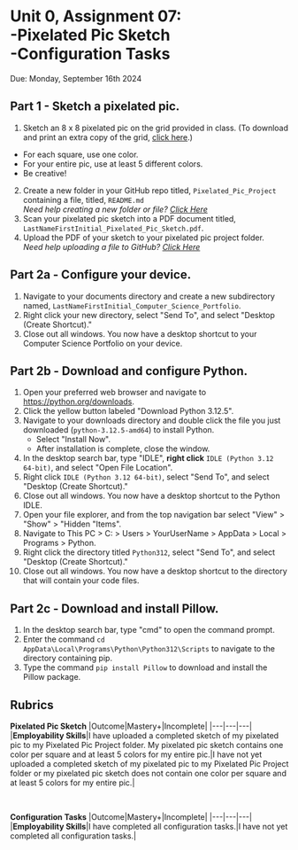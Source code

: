 # Unit 0, Assignment 07: <br>-Pixelated Pic Sketch<br>-Configuration Tasks
Due: Monday, September 16th 2024

## Part 1 - Sketch a pixelated pic.

1. Sketch an 8 x 8 pixelated pic on the grid provided in class. (To download and print an extra copy of the grid, [click here](https://github.com/MrJSwotinsky/AP_Computer_Science_Principles/blob/main/Unit_0_Digital_Information/Projects/Pixelated_Pic_Project/Pixelated%20Pic%20Project%20-%20Pixelated%20Pic%20Sketch.pdf).)
  * For each square, use one color.
  * For your entire pic, use at least 5 different colors.
  * Be creative!
2. Create a new folder in your GitHub repo titled, `Pixelated_Pic_Project` containing a file, titled, `README.md`<br>*Need help creating a new folder or file? [Click Here](https://github.com/MrJSwotinsky/AP_Computer_Science_Principles/blob/main/Resources/How_To_Create_Folders_and_Files.md)*
3. Scan your pixelated pic sketch into a PDF document titled, `LastNameFirstInitial_Pixelated_Pic_Sketch.pdf`.
4. Upload the PDF of your sketch to your pixelated pic project folder.<br>*Need help uploading a file to GitHub? [Click Here](https://github.com/MrJSwotinsky/AP_Computer_Science_Principles/blob/main/Resources/How_To_Upload_a_File_to_GitHub.md)*

    
## Part 2a - Configure your device.

1. Navigate to your documents directory and create a new subdirectory named, `LastNameFirstInitial_Computer_Science_Portfolio`.
2. Right click your new directory, select "Send To", and select "Desktop (Create Shortcut)."
3. Close out all windows.  You now have a desktop shortcut to your Computer Science Portfolio on your device.  

## Part 2b - Download and configure Python.

1. Open your preferred web browser and navigate to https://python.org/downloads.
2. Click the yellow button labeled "Download Python 3.12.5".
3. Navigate to your downloads directory and double click the file you just downloaded (`python-3.12.5-amd64`) to install Python.
   * Select "Install Now".
   * After installation is complete, close the window.
4. In the desktop search bar, type "IDLE", **right click** `IDLE (Python 3.12 64-bit)`, and select "Open File Location".  
5. Right click `IDLE (Python 3.12 64-bit)`, select "Send To", and select "Desktop (Create Shortcut)."
6. Close out all windows.  You now have a desktop shortcut to the Python IDLE.
7. Open your file explorer, and from the top navigation bar select "View" > "Show" > "Hidden "Items".
8. Navigate to This PC > C: > Users > YourUserName > AppData > Local > Programs > Python.
9. Right click the directory titled `Python312`, select "Send To", and select "Desktop (Create Shortcut)."
10. Close out all windows.  You now have a desktop shortcut to the directory that will contain your code files.
    
## Part 2c - Download and install Pillow.

1. In the desktop search bar, type "cmd" to open the command prompt.
2. Enter the command `cd AppData\Local\Programs\Python\Python312\Scripts` to navigate to the directory containing pip.
3. Type the command `pip install Pillow` to download and install the Pillow package.

## Rubrics

**Pixelated Pic Sketch**
|Outcome|Mastery+|Incomplete|
|---|---|---|
|**Employability Skills**|I have uploaded a completed sketch of my pixelated pic to my Pixelated Pic Project folder.  My pixelated pic sketch contains one color per square and at least 5 colors for my entire pic.|I have not yet uploaded a completed sketch of my pixelated pic to my Pixelated Pic Project folder or my pixelated pic sketch does not contain one color per square and at least 5 colors for my entire pic.|

<br>

**Configuration Tasks**
|Outcome|Mastery+|Incomplete|
|---|---|---|
|**Employability Skills**|I have completed all configuration tasks.|I have not yet completed all configuration tasks.|
